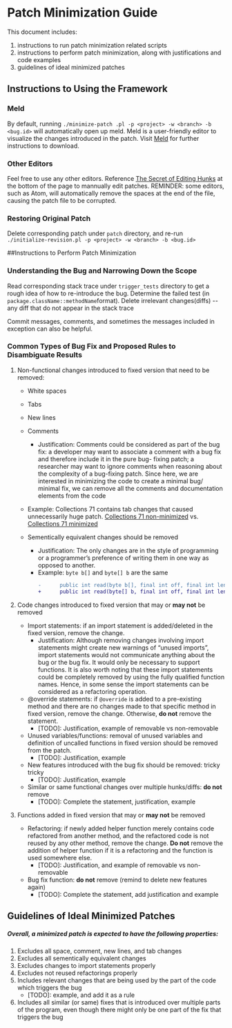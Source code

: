 # Patch Minimization Guide

This document includes:

1. instructions to run patch minimization related scripts
2. instructions to perform patch minimization, along with justifications and code examples 
3. guidelines of ideal minimized patches


## Instructions to Using the Framework

### Meld
By default, running `./minimize-patch .pl -p <project> -w <branch> -b <bug.id>` will automatically open up meld.  Meld is a user-friendly editor to visualize the changes introduced in the patch.  Visit [Meld](http://meldmerge.org/help/) for further instructions to download.

### Other Editors
Feel free to use any other editors.  Reference [The Secret of Editing Hunks](http://joaquin.windmuller.ca/2011/11/16/selectively-select-changes-to-commit-with-git-or-imma-edit-your-hunk) at the bottom of the page to mannually edit patches.  REMINDER: some editors, such as Atom, will automatically remove the spaces at the end of the file, causing the patch file to be corrupted.

### Restoring Original Patch
Delete corresponding patch under `patch` directory, and re-run `./initialize-revision.pl -p <project> -w <branch> -b <bug.id>`

##Instructions to Perform Patch Minimization

### Understanding the Bug and Narrowing Down the Scope
Read corresponding stack trace under `trigger_tests` directory to get a rough idea of how to re-introduce the bug. Determine the failed test (in `package.className::methodName`format). Delete irrelevant changes(diffs) -- any diff that do not appear in the stack trace

Commit messages, comments, and sometimes the messages included in exception can also be helpful.


### Common Types of Bug Fix and Proposed Rules to Disambiguate Results
1. Non-functional changes introduced to fixed version that need to be removed:
	* White spaces
	* Tabs
	* New lines
	* Comments
		* Justification: Comments could be considered as part of the bug fix: a developer may 		want to associate a comment with a bug fix and therefore include it in the pure bug-		fixing patch; a researcher may want to ignore comments when reasoning about the 		complexity of a bug-fixing patch. Since here, we are interested in minimizing the code 		to create a minimal bug/ minimal fix, we can remove all the comments and documentation 		elements from the code
	* Example: Collections 71 contains tab changes that caused unnecessarily huge patch. [Collections 71 non-minimized](https://github.com/ypzheng/defects4j/blob/merge-bug-mining-into-master/framework/bug-mining/code-example/col.71.preminimized.patch) vs. [Collections 71 minimized](https://github.com/ypzheng/defects4j/blob/merge-bug-mining-into-master/framework/bug-mining/code-example/col.71.minimized.patch)

	* Sementically equivalent changes should be removed 
		* Justification: The only changes are in the style of programming or a programmer’s 		preference of writing them in one way as opposed to another. 
		* Example: `byte b[]` and `byte[] b` are the same
			```diff
			-      public int read(byte b[], final int off, final int len) throws IOException
			+      public int read(byte[] b, final int off, final int len) throws IOException
			```
			
2. Code changes introduced to fixed version that may or __may not__ be removed
	* Import statements: if an import statement is added/deleted in the fixed version, remove 	the change.
		* Justification: Although removing changes involving import statements might create new 		warnings of “unused imports”, import 		statements would not communicate anything about the bug or the bug fix. It would only 		be necessary to support functions. It is also worth noting that these import statements 		could be completely removed by using the fully qualified function names. Hence, in some 		sense the import statements can be considered as a refactoring operation.
	* @override statements: if `@override` is added to a pre-existing method and there are no 	changes made to that specific method in fixed version, remove the change.  Otherwise, __do 	not__ 	remove the statement.
		* [TODO]: Justification, example of removable vs non-removable
	* Unused variables/functions: removal of unused variables and definition of uncalled 	functions in fixed version should be removed from the patch.
		* [TODO]: Justification, example
	* New features introduced with the bug fix should be removed: tricky tricky
		* [TODO]: Justification, example
	* Similar or same functional changes over multiple hunks/diffs: __do not__ remove
		* [TODO]: Complete the statement, justification, example 
3. Functions added in fixed version that may or __may not__ be removed
	* Refactoring: if newly added helper function merely contains code refactored from another 	method, and the refactored code is not reused by any other method, remove the change. __Do 	not__ remove the addition of helper function if it is a refactoring and the function 	is used somewhere else.
		* [TODO]: Justification, and example of removable vs non-removable
	* Bug fix function: __do not__ remove (remind to delete new features again)
		* [TODO]: Complete the statement, add justification and example

## Guidelines of Ideal Minimized Patches
##### Overall, a minimized patch is expected to have the following properties:
1. Excludes all space, comment, new lines, and tab changes
2. Excludes all sementically equivalent changes
3. Excludes changes to import statements properly
4. Excludes not reused refactorings properly
5. Includes relevant changes that are being used by the part of the code which triggers the bug
	* [TODO]: example, and add it as a rule
6. Includes all similar (or same) fixes that is introduced over multiple parts of the program, even though there might only be one part of the fix that triggers the bug
		
	